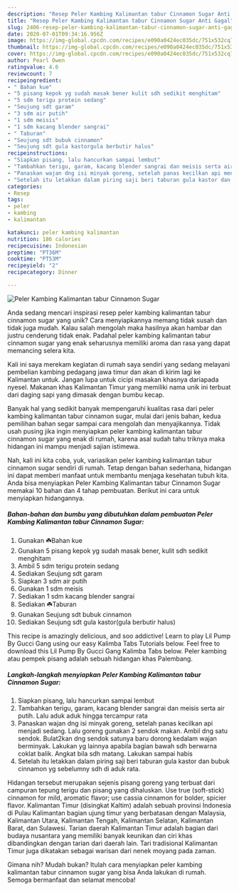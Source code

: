 ```yaml
---
description: "Resep Peler Kambing Kalimantan tabur Cinnamon Sugar Anti Gagal"
title: "Resep Peler Kambing Kalimantan tabur Cinnamon Sugar Anti Gagal"
slug: 2406-resep-peler-kambing-kalimantan-tabur-cinnamon-sugar-anti-gagal
date: 2020-07-01T09:34:16.956Z
image: https://img-global.cpcdn.com/recipes/e090a0424ec035dc/751x532cq70/peler-kambing-kalimantan-tabur-cinnamon-sugar-foto-resep-utama.jpg
thumbnail: https://img-global.cpcdn.com/recipes/e090a0424ec035dc/751x532cq70/peler-kambing-kalimantan-tabur-cinnamon-sugar-foto-resep-utama.jpg
cover: https://img-global.cpcdn.com/recipes/e090a0424ec035dc/751x532cq70/peler-kambing-kalimantan-tabur-cinnamon-sugar-foto-resep-utama.jpg
author: Pearl Owen
ratingvalue: 4.6
reviewcount: 7
recipeingredient:
- " Bahan kue"
- "5 pisang kepok yg sudah masak bener kulit sdh sedikit menghitam"
- "5 sdm terigu protein sedang"
- "Seujung sdt garam"
- "3 sdm air putih"
- "1 sdm meisis"
- "1 sdm kacang blender sangrai"
- " Taburan"
- "Seujung sdt bubuk cinnamon"
- "Seujung sdt gula kastorgula berbutir halus"
recipeinstructions:
- "Siapkan pisang, lalu hancurkan sampai lembut"
- "Tambahkan terigu, garam, kacang blender sangrai dan meisis serta air putih. Lalu aduk aduk hingga tercampur rata"
- "Panaskan wajan dng isi minyak goreng, setelah panas kecilkan api menjadi sedang. Lalu goreng gunakan 2 sendok makan. Ambil dng satu sendok. Bulat2kan dng sendok satunya baru dorong kedalam wajan berminyak. Lakukan yg lainnya apabila bagian bawah sdh berwarna coklat balik. Angkat bila sdh matang. Lakukan sampai habis"
- "Setelah itu letakkan dalam piring saji beri taburan gula kastor dan bubuk cinnamon yg sebelumny sdh di aduk rata."
categories:
- Resep
tags:
- peler
- kambing
- kalimantan

katakunci: peler kambing kalimantan 
nutrition: 186 calories
recipecuisine: Indonesian
preptime: "PT36M"
cooktime: "PT53M"
recipeyield: "2"
recipecategory: Dinner

---
```



![Peler Kambing Kalimantan tabur Cinnamon Sugar](https://img-global.cpcdn.com/recipes/e090a0424ec035dc/751x532cq70/peler-kambing-kalimantan-tabur-cinnamon-sugar-foto-resep-utama.jpg)

Anda sedang mencari inspirasi resep peler kambing kalimantan tabur cinnamon sugar yang unik? Cara menyiapkannya memang tidak susah dan tidak juga mudah. Kalau salah mengolah maka hasilnya akan hambar dan justru cenderung tidak enak. Padahal peler kambing kalimantan tabur cinnamon sugar yang enak seharusnya memiliki aroma dan rasa yang dapat memancing selera kita.

Kali ini saya merekam kegiatan di rumah saya sendiri yang sedang melayani pembelian kambing pedagang jawa timur dan akan di kirim lagi ke Kalimantan untuk. Jangan lupa untuk cicipi masakan khasnya dariapada nyesel. Makanan khas Kalimantan Timur yang memiliki nama unik ini terbuat dari daging sapi yang dimasak dengan bumbu kecap.

Banyak hal yang sedikit banyak mempengaruhi kualitas rasa dari peler kambing kalimantan tabur cinnamon sugar, mulai dari jenis bahan, kedua pemilihan bahan segar sampai cara mengolah dan menyajikannya. Tidak usah pusing jika ingin menyiapkan peler kambing kalimantan tabur cinnamon sugar yang enak di rumah, karena asal sudah tahu triknya maka hidangan ini mampu menjadi sajian istimewa.


Nah, kali ini kita coba, yuk, variasikan peler kambing kalimantan tabur cinnamon sugar sendiri di rumah. Tetap dengan bahan sederhana, hidangan ini dapat memberi manfaat untuk membantu menjaga kesehatan tubuh kita. Anda bisa menyiapkan Peler Kambing Kalimantan tabur Cinnamon Sugar memakai 10 bahan dan 4 tahap pembuatan. Berikut ini cara untuk menyiapkan hidangannya.

<!--inarticleads1-->

##### Bahan-bahan dan bumbu yang dibutuhkan dalam pembuatan Peler Kambing Kalimantan tabur Cinnamon Sugar:

1. Gunakan  ☘️Bahan kue
1. Gunakan 5 pisang kepok yg sudah masak bener, kulit sdh sedikit menghitam
1. Ambil 5 sdm terigu protein sedang
1. Sediakan Seujung sdt garam
1. Siapkan 3 sdm air putih
1. Gunakan 1 sdm meisis
1. Sediakan 1 sdm kacang blender sangrai
1. Sediakan  ☘️Taburan
1. Gunakan Seujung sdt bubuk cinnamon
1. Sediakan Seujung sdt gula kastor(gula berbutir halus)


This recipe is amazingly delicious, and soo addictive! Learn to play Lil Pump By Gucci Gang using our easy Kalimba Tabs Tutorials below. Feel free to download this Lil Pump By Gucci Gang Kalimba Tabs below. Peler kambing atau pempek pisang adalah sebuah hidangan khas Palembang. 

<!--inarticleads2-->

##### Langkah-langkah menyiapkan Peler Kambing Kalimantan tabur Cinnamon Sugar:

1. Siapkan pisang, lalu hancurkan sampai lembut
1. Tambahkan terigu, garam, kacang blender sangrai dan meisis serta air putih. Lalu aduk aduk hingga tercampur rata
1. Panaskan wajan dng isi minyak goreng, setelah panas kecilkan api menjadi sedang. Lalu goreng gunakan 2 sendok makan. Ambil dng satu sendok. Bulat2kan dng sendok satunya baru dorong kedalam wajan berminyak. Lakukan yg lainnya apabila bagian bawah sdh berwarna coklat balik. Angkat bila sdh matang. Lakukan sampai habis
1. Setelah itu letakkan dalam piring saji beri taburan gula kastor dan bubuk cinnamon yg sebelumny sdh di aduk rata.


Hidangan tersebut merupakan sejenis pisang goreng yang terbuat dari campuran tepung terigu dan pisang yang dihaluskan. Use true (soft-stick) cinnamon for mild, aromatic flavor; use cassia cinnamon for bolder, spicier flavor. Kalimantan Timur (disingkat Kaltim) adalah sebuah provinsi Indonesia di Pulau Kalimantan bagian ujung timur yang berbatasan dengan Malaysia, Kalimantan Utara, Kalimantan Tengah, Kalimantan Selatan, Kalimantan Barat, dan Sulawesi. Tarian daerah Kalimantan Timur adalah bagian dari budaya nusantara yang memiliki banyak keunikan dan ciri khas dibandingkan dengan tarian dari daerah lain. Tari tradisional Kalimantan Timur juga dikatakan sebagai warisan dari nenek moyang pada zaman. 

Gimana nih? Mudah bukan? Itulah cara menyiapkan peler kambing kalimantan tabur cinnamon sugar yang bisa Anda lakukan di rumah. Semoga bermanfaat dan selamat mencoba!
